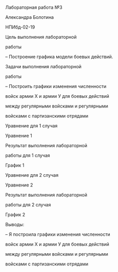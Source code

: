 ﻿

Лабораторная работа №3

Александра Болотина

НПИбд-02-19





Цель выполнения лабораторной

работы

– Построение графика модели боевых действий.





Задачи выполнения лабораторной

работы

– Построить графики изменения численности

войск армии Х и армии У для боевых действий

между регулярными войсками и регулярными

войсками с партизанскими отрядами





Уравнение для 1 случая

Уравнение 1





Результат выполнения лабораторной

работы для 1 случая

График 1





Уравнение для 2 случая

Уравнение 2





Результат выполнения лабораторной

работы для 2 случая

График 2





Выводы:

– Я построила графики изменения численности

войск армии Х и армии У для боевых действий

между регулярными войсками и регулярными

войсками с партизанскими отрядами

